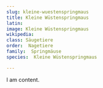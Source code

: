 ```yaml
---
slug: kleine-wuestenspringmaus
title: Kleine Wüstenspringmaus
latin:
image: Kleine Wüstenspringmaus
wikipedia: 
class: Säugetiere
order:  Nagetiere
family:  Springmäuse
species:  Kleine Wüstenspringmaus

---
```


I am content.
